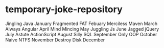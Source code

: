 # temporary-joke-repository

Jingling Java January
Fragmented FAT Febuary
Merciless Maven March
Always Angular April
Mind Mincing May
Juggling Js June
Jagged jQuery July
Astute ActionScript August
Silly SQL September
Only OOP October
Naive NTFS November
Destroy Disk December
